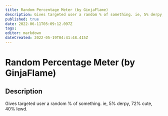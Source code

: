 ```yaml
---
title: Random Percentage Meter (by GinjaFlame)
description: Gives targeted user a random % of something. ie, 5% derpy, 72% cute, 40% lewd.
published: true
date: 2022-06-11T05:09:12.097Z
tags: 
editor: markdown
dateCreated: 2022-05-19T04:41:48.415Z
---
```


# Random Percentage Meter (by GinjaFlame)

## Description
Gives targeted user a random % of something. ie, 5% derpy, 72% cute, 40% lewd.